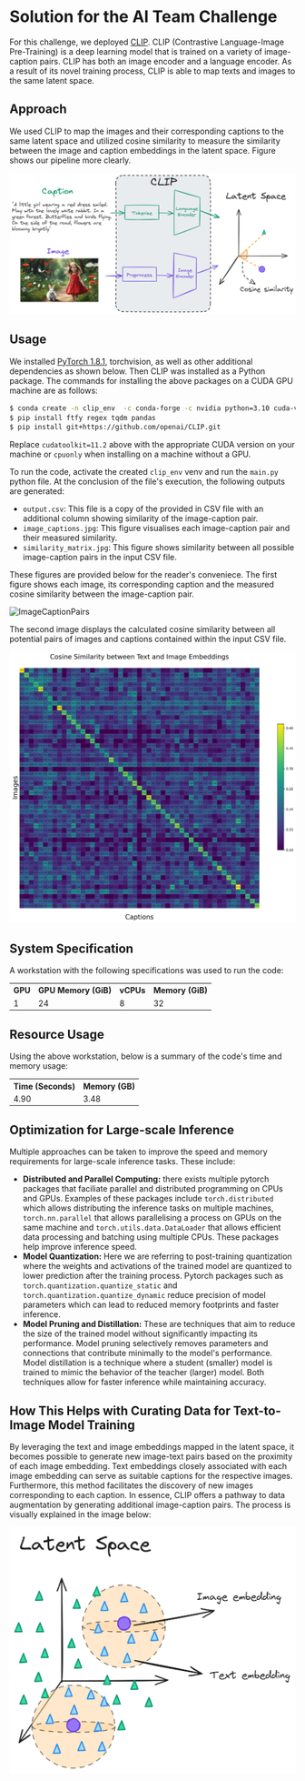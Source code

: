 # Solution for the AI Team Challenge

For this challenge, we deployed [CLIP](https://openai.com/blog/clip/). CLIP (Contrastive Language-Image Pre-Training) is a deep learning model that is trained on a variety of image-caption pairs. CLIP has both an image encoder and a language encoder. As a result of its novel training process, CLIP is able to map texts and images to the same latent space.

## Approach

We used CLIP to map the images and their corresponding captions to the same latent space and utilized cosine similarity to measure the similarity between the image and caption embeddings in the latent space. Figure shows our pipeline more clearly. 

![Pipeline](assets/image_text_similarity.png)


## Usage

We installed [PyTorch 1.8.1](https://pytorch.org/get-started/locally/), torchvision, as well as other additional dependencies as shown below. Then CLIP was installed as a Python package. The commands for installing the above packages on a CUDA GPU machine are as follows:

```bash
$ conda create -n clip_env  -c conda-forge -c nvidia python=3.10 cuda-version=11.2 pytorch torchvision
$ pip install ftfy regex tqdm pandas
$ pip install git+https://github.com/openai/CLIP.git
```

Replace `cudatoolkit=11.2` above with the appropriate CUDA version on your machine or `cpuonly` when installing on a machine without a GPU.

To run the code, activate the created ```clip_env``` venv and run the ```main.py``` python file. At the conclusion of the file's execution, the following outputs are generated:

- ```output.csv```: This file is a copy of the provided in CSV file with an additional column showing similarity of the image-caption pair.
- ```image_captions.jpg```: This figure visualises each image-caption pair and their measured similarity. 
- ```similarity_matrix.jpg```: This figure shows similarity between all possible image-caption pairs in the input CSV file.  

These figures are provided below for the reader's conveniece. The first figure shows each image, its corresponding caption and the measured cosine similarity between the image-caption pair. 

![ImageCaptionPairs](assets/image_captions.jpg)

The second image displays the calculated cosine similarity between all potential pairs of images and captions contained within the input CSV file.

![SimilarityMatrix](assets/similarity_matrix.jpg)

## System Specification
A workstation with the following specifications was used to run the code: 

<table   align="center" style="margin-left: auto; margin-right: auto;">
  <tr><th>GPU</th>           <th>GPU Memory (GiB)</th>      <th>vCPUs</th>  <th>Memory (GiB)</th></tr>
  <tr><td>1 </td>   <td>24</td>       <td>8</td>          <td>32</td></tr>
</table>

## Resource Usage

Using the above workstation, below is a summary of the code's time and memory usage:
<table   align="center" style="margin-left: auto; margin-right: auto;">
  <tr><th>Time (Seconds)</th>           <th>Memory (GB)</th></tr>
  <tr><td>4.90 </td>   <td>3.48</td></tr>
</table>

## Optimization for Large-scale Inference

Multiple approaches can be taken to improve the speed and memory requirements for large-scale inference tasks. These include:

- **Distributed and Parallel Computing:** there exists multiple pytorch packages that faciliate parallel and distributed programming on CPUs and GPUs. Examples of these packages include ```torch.distributed``` which allows distributing the inference tasks on multiple machines, ```torch.nn.parallel``` that allows parallelising a process on GPUs on the same machine and ```torch.utils.data.DataLoader``` that allows efficient data processing and batching using multiple CPUs. These packages help improve inference speed. 
- **Model Quantization:** Here we are referring to post-training quantization where the weights and activations of the trained model are quantized to lower prediction after the training process. Pytorch packages such as ```torch.quantization.quantize_static``` and ```torch.quantization.quantize_dynamic``` reduce precision of model parameters which can lead to reduced memory footprints and faster inference. 
- **Model Pruning and Distillation:** These are techniques that aim to reduce the size of the trained model without significantly impacting its performance. Model pruning selectively removes parameters and connections that contribute minimally to the model's performance. Model distillation is a technique where a student (smaller) model is trained to mimic the behavior of the teacher (larger) model. Both techniques allow for faster inference while maintaining accuracy. 

## How This Helps with Curating Data for Text-to-Image Model Training
By leveraging the text and image embeddings mapped in the latent space, it becomes possible to generate new image-text pairs based on the proximity of each image embedding. Text embeddings closely associated with each image embedding can serve as suitable captions for the respective images. Furthermore, this method facilitates the discovery of new images corresponding to each caption. In essence, CLIP offers a pathway to data augmentation by generating additional image-caption pairs. The process is visually explained in the image below: 

![DataAugmentation](assets/clip_for_augmentation.png)





